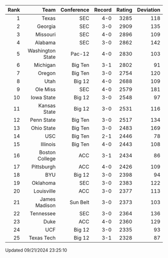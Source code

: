 | Rank  | Team                 | Conference           | Record   | Rating | Deviation |
| ---:  | ---:                 | ---:                 | ---:     | ---:   | ---:      |
| 1     | Texas                | SEC                  | 4-0      | 3285   | 118       |
| 2     | Georgia              | SEC                  | 3-0      | 2909   | 135       |
| 3     | Missouri             | SEC                  | 4-0      | 2896   | 109       |
| 4     | Alabama              | SEC                  | 3-0      | 2862   | 142       |
| 5     | Washington State     | Pac-12               | 4-0      | 2830   | 103       |
| 6     | Michigan             | Big Ten              | 3-1      | 2802   | 91        |
| 7     | Oregon               | Big Ten              | 3-0      | 2754   | 120       |
| 8     | Utah                 | Big 12               | 4-0      | 2688   | 109       |
| 9     | Ole Miss             | SEC                  | 4-0      | 2579   | 181       |
| 10    | Iowa State           | Big 12               | 3-0      | 2548   | 97        |
| 11    | Kansas State         | Big 12               | 3-0      | 2531   | 116       |
| 12    | Penn State           | Big Ten              | 3-0      | 2517   | 134       |
| 13    | Ohio State           | Big Ten              | 3-0      | 2483   | 169       |
| 14    | USC                  | Big Ten              | 2-1      | 2446   | 78        |
| 15    | Illinois             | Big Ten              | 4-0      | 2443   | 108       |
| 16    | Boston College       | ACC                  | 3-1      | 2434   | 86        |
| 17    | Pittsburgh           | ACC                  | 4-0      | 2426   | 109       |
| 18    | BYU                  | Big 12               | 3-0      | 2398   | 94        |
| 19    | Oklahoma             | SEC                  | 3-0      | 2383   | 122       |
| 20    | Louisville           | ACC                  | 3-0      | 2377   | 113       |
| 21    | James Madison        | Sun Belt             | 3-0      | 2373   | 103       |
| 22    | Tennessee            | SEC                  | 3-0      | 2364   | 136       |
| 23    | Duke                 | ACC                  | 4-0      | 2360   | 129       |
| 24    | UCF                  | Big 12               | 3-0      | 2335   | 93        |
| 25    | Texas Tech           | Big 12               | 3-1      | 2328   | 87        |

Updated 09/21/2024 23:25:10
